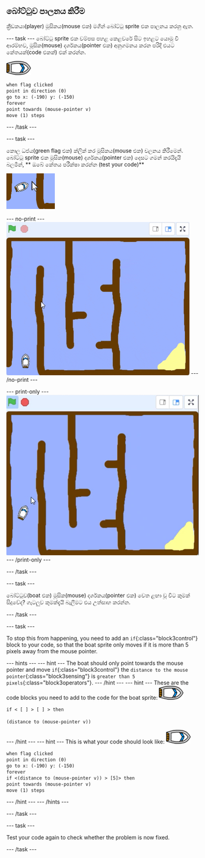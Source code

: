 ## බෝට්ටුව පාලනය කිරීම

ක්‍රීඩකයා(player) මූසිකය(mouse එක) මගින් බෝට්ටු sprite එක පාලනය කරනු ඇත.

\--- task \--- බෝට්ටු sprite එක වම්පස පහළ කෙළවරේ සිට ඉහළට යොමු වී ආරම්භව, මූසික(mouse) දර්ශකය(pointer එක) අනුගමනය කරන පරිදි එයට කේතයක්(code එකක්) එක් කරන්න. 

![boat-sprite](images/boat_resize.png)

```blocks3
when flag clicked
point in direction (0)
go to x: (-190) y: (-150)
forever
point towards (mouse-pointer v)
move (1) steps
```

\--- /task \---

\--- task \---

කොල ධජය(green flag එක) ක්ලික් කර මූසිකය(mouse එක) චලනය කිරීමෙන්. බෝට්ටු sprite එක මූසික(mouse) දර්ශකය(pointer එක) දෙසට ගමන් කරයිදැයි බලමින්, ** ඔබේ කේතය පරීක්ෂා කරන්න (test your code)**

![screenshot](images/boat-mouse.png)

\--- no-print \--- ![screenshot](images/boat-pointer-test-anim.gif) \--- /no-print \---

\--- print-only \--- ![screenshot](images/boat-pointer-test-anim.png) \--- /print-only \---

\--- /task \---

\--- task \---

බෝට්ටුව(boat එක) මූසික(mouse) දර්ශකය(pointer එක) වෙත ළඟා වූ විට කුමක් සිදුවේද? ගැටලුව කුමක්දැයි බැලීමට එය උත්සාහ කරන්න.

\--- /task \---

\--- task \---

To stop this from happening, you need to add an `if`{:class="block3control"} block to your code, so that the boat sprite only moves if it is more than 5 pixels away from the mouse pointer.

\--- hints \--- \--- hint \--- The boat should only point towards the mouse pointer and move `if`{:class="block3control"} the `distance to the mouse pointer`{:class="block3sensing"} is `greater than 5 pixels`{:class="block3operators"}. \--- /hint \--- \--- hint \--- These are the code blocks you need to add to the code for the boat sprite: ![boat-sprite](images/boat_resize.png)

```blocks3
if < [ ] > [ ] > then

(distance to (mouse-pointer v))
```

\--- /hint \--- \--- hint \--- This is what your code should look like: ![boat-sprite](images/boat_resize.png)

```blocks3
when flag clicked
point in direction (0)
go to x: (-190) y: (-150)
forever
if <(distance to (mouse-pointer v)) > [5]> then
point towards (mouse-pointer v)
move (1) steps
```

\--- /hint \--- \--- /hints \---

\--- /task \---

\--- task \---

Test your code again to check whether the problem is now fixed.

\--- /task \---